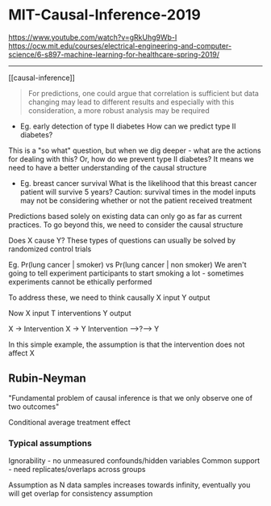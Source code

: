 # MIT-Causal-Inference-2019

https://www.youtube.com/watch?v=gRkUhg9Wb-I
https://ocw.mit.edu/courses/electrical-engineering-and-computer-science/6-s897-machine-learning-for-healthcare-spring-2019/

---

[[causal-inference]]

> For predictions, one could argue that correlation is sufficient
> but data changing may lead to different results and especially with this consideration, a more robust analysis may be required

- Eg. early detection of type II diabetes
How can we predict type II diabetes?

This is a "so what" question, but when we dig deeper - what are the actions for dealing with this? Or, how do we prevent type II diabetes? It means we need to have a better understanding of the causal structure

- Eg. breast cancer survival
What is the likelihood that this breast cancer patient will survive 5 years?
Caution: survival times in the model inputs may not be considering whether or not the patient received treatment

Predictions based solely on existing data can only go as far as current practices. To go beyond this, we need to consider the causal structure

Does X cause Y?
These types of questions can usually be solved by randomized control trials

Eg. Pr(lung cancer | smoker) vs Pr(lung cancer | non smoker)
We aren't going to tell experiment participants to start smoking a lot - sometimes experiments cannot be ethically performed

To address these, we need to think causally
X input
Y output

Now 
X input
T interventions
Y output

X -> Intervention
X -> Y
Intervention -->?--> Y

In this simple example, the assumption is that the intervention does not affect X

## Rubin-Neyman
"Fundamental problem of causal inference is that we only observe one of two outcomes"

Conditional average treatment effect 

### Typical assumptions
Ignorability - no unmeasured confounds/hidden variables
Common support - need replicates/overlaps across groups

Assumption as N data samples increases towards infinity, eventually you will get overlap for consistency assumption
